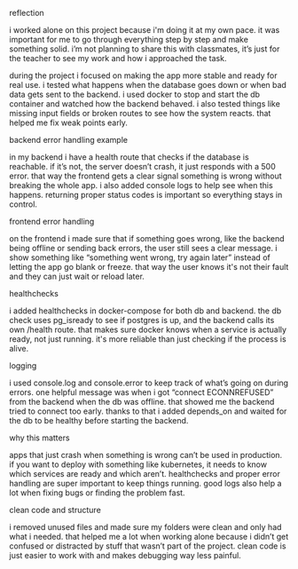 reflection

i worked alone on this project because i'm doing it at my own pace. it was important for me to go through everything step by step and make something solid. i’m not planning to share this with classmates, it’s just for the teacher to see my work and how i approached the task.

during the project i focused on making the app more stable and ready for real use. i tested what happens when the database goes down or when bad data gets sent to the backend. i used docker to stop and start the db container and watched how the backend behaved. i also tested things like missing input fields or broken routes to see how the system reacts. that helped me fix weak points early.

backend error handling example

in my backend i have a health route that checks if the database is reachable. if it’s not, the server doesn’t crash, it just responds with a 500 error. that way the frontend gets a clear signal something is wrong without breaking the whole app. i also added console logs to help see when this happens. returning proper status codes is important so everything stays in control.

frontend error handling

on the frontend i made sure that if something goes wrong, like the backend being offline or sending back errors, the user still sees a clear message. i show something like “something went wrong, try again later” instead of letting the app go blank or freeze. that way the user knows it's not their fault and they can just wait or reload later.

healthchecks

i added healthchecks in docker-compose for both db and backend. the db check uses pg_isready to see if postgres is up, and the backend calls its own /health route. that makes sure docker knows when a service is actually ready, not just running. it's more reliable than just checking if the process is alive.

logging

i used console.log and console.error to keep track of what’s going on during errors. one helpful message was when i got “connect ECONNREFUSED” from the backend when the db was offline. that showed me the backend tried to connect too early. thanks to that i added depends_on and waited for the db to be healthy before starting the backend.

why this matters

apps that just crash when something is wrong can’t be used in production. if you want to deploy with something like kubernetes, it needs to know which services are ready and which aren’t. healthchecks and proper error handling are super important to keep things running. good logs also help a lot when fixing bugs or finding the problem fast.

clean code and structure

i removed unused files and made sure my folders were clean and only had what i needed. that helped me a lot when working alone because i didn’t get confused or distracted by stuff that wasn’t part of the project. clean code is just easier to work with and makes debugging way less painful.